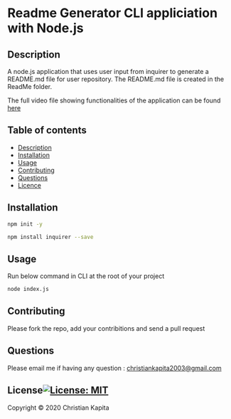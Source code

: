 # Readme Generator CLI appliciation with Node.js

## Description
A node.js application that uses user input from inquirer to generate a README.md file for user repository. The README.md file is created in the ReadMe folder.

The full video file showing functionalities  of the application can be found [here](https://drive.google.com/file/d/1t9SXKUWNUIo_SkeBPspdksLrLYjAIbze/view?usp=sharing)

## Table of contents 
* [Description](#Description)
* [Installation](#Installation)
* [Usage](#Usage)
* [Contributing](#contributing)
* [Questions](#Question)
* [Licence](#Licence)

## Installation
```bash
npm init -y
```
```bash
npm install inquirer --save
```
## Usage
Run below command in CLI at  the root of your project
```bash
node index.js 
```
## Contributing
Please fork the repo, add your contribitions and send a pull request

## Questions
Please email me if having any question  : christiankapita2003@gmail.com

## License[![License: MIT](https://img.shields.io/badge/License-MIT-yellow.svg)](https://opensource.org/licenses/MIT)

Copyright © 2020 Christian Kapita